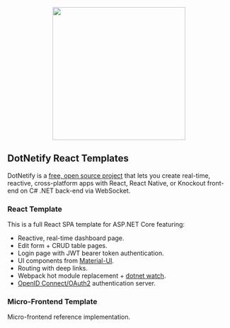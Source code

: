 <p align="center"><img width="300px" src="http://dotnetify.net/content/images/dotnetify-logo.png"></p>

## DotNetify React Templates

DotNetify is a [free, open source project](https://github.com/dsuryd/dotNetify) that lets you create real-time, reactive, cross-platform apps with React, React Native, or Knockout front-end on C# .NET back-end via WebSocket.

### React Template

This is a full React SPA template for ASP.NET Core featuring:
- Reactive, real-time dashboard page.
- Edit form + CRUD table pages.
- Login page with JWT bearer token authentication.
- UI components from [Material-UI](https://material-ui.com/).
- Routing with deep links.
- Webpack hot module replacement + [dotnet watch](https://docs.microsoft.com/en-us/aspnet/core/tutorials/dotnet-watch).
- [OpenID Connect/OAuth2](https://github.com/aspnet-contrib/AspNet.Security.OpenIdConnect.Server) authentication server.

### Micro-Frontend Template

Micro-frontend reference implementation.



